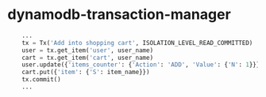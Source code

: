 dynamodb-transaction-manager
============================

``` python
    ...
    tx = Tx('Add into shopping cart', ISOLATION_LEVEL_READ_COMMITTED)
    user = tx.get_item('user', user_name)
    cart = tx.get_item('cart', user_name)
    user.update({'items_counter': {'Action': 'ADD', 'Value': {'N': 1}}})
    cart.put({'item': {'S': item_name}})
    tx.commit()
    ...
```